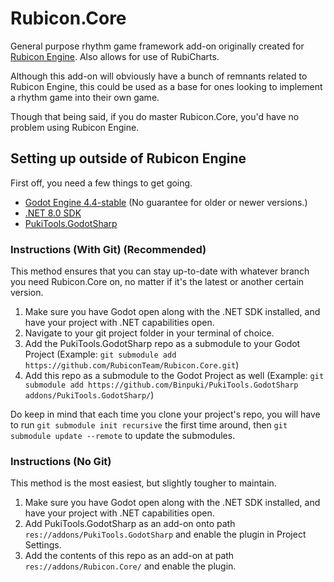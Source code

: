 # Rubicon.Core

General purpose rhythm game framework add-on originally created for [Rubicon Engine](https://github.com/RubiconTeam/Rubicon). Also allows for use of RubiCharts.

Although this add-on will obviously have a bunch of remnants related to Rubicon Engine, this could be used as a base for ones looking to implement a rhythm game into their own game.

Though that being said, if you do master Rubicon.Core, you'd have no problem using Rubicon Engine.

## Setting up outside of Rubicon Engine
First off, you need a few things to get going.
- [Godot Engine 4.4-stable](https://godotengine.org/download/archive/4.4-stable/)  (No guarantee for older or newer versions.)
- [.NET 8.0 SDK](https://dotnet.microsoft.com/en-us/download/dotnet/8.0)
- [PukiTools.GodotSharp](https://github.com/Binpuki/PukiTools.GodotSharp)

### Instructions (With Git) (Recommended)
This method ensures that you can stay up-to-date with whatever branch you need Rubicon.Core on, no matter if it's the latest or another certain version.
1. Make sure you have Godot open along with the .NET SDK installed, and have your project with .NET capabilities open.
2. Navigate to your git project folder in your terminal of choice.
3. Add the PukiTools.GodotSharp repo as a submodule to your Godot Project (Example: `git submodule add https://github.com/RubiconTeam/Rubicon.Core.git`)
4. Add this repo as a submodule to the Godot Project as well (Example: `git submodule add https://github.com/Binpuki/PukiTools.GodotSharp addons/PukiTools.GodotSharp/`)

Do keep in mind that each time you clone your project's repo, you will have to run `git submodule init recursive` the first time around, then `git submodule update --remote` to update the submodules.

### Instructions (No Git)
This method is the most easiest, but slightly tougher to maintain.
1. Make sure you have Godot open along with the .NET SDK installed, and have your project with .NET capabilities open.
2. Add PukiTools.GodotSharp as an add-on onto path `res://addons/PukiTools.GodotSharp` and enable the plugin in Project Settings.
3. Add the contents of this repo as an add-on at path `res://addons/Rubicon.Core/` and enable the plugin.

